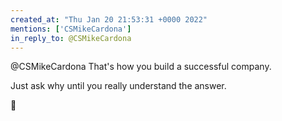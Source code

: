 ```yaml
---
created_at: "Thu Jan 20 21:53:31 +0000 2022"
mentions: ['CSMikeCardona']
in_reply_to: @CSMikeCardona
---
```


@CSMikeCardona That's how you build a successful company.

Just ask why until you really understand the answer.

🤯